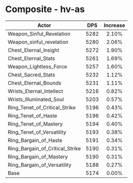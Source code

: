 # Composite - hv-as
| Actor | DPS | Increase |
|---|:---:|:---:|
|Weapon_Sinful_Revelation|5282|2.10%|
|Weapon_sinful_revelation|5280|2.06%|
|Chest_Eternal_Insight|5272|1.90%|
|Chest_Eternal_Stats|5261|1.69%|
|Weapon_Lightless_Force|5257|1.60%|
|Chest_Sacred_Stats|5232|1.12%|
|Chest_Eternal_Bounds|5231|1.11%|
|Wrists_Eternal_Intellect|5216|0.82%|
|Wrists_Illuminated_Soul|5203|0.57%|
|Ring_Tenet_of_Critical_Strike|5196|0.43%|
|Ring_Tenet_of_Haste|5196|0.42%|
|Ring_Tenet_of_Mastery|5194|0.40%|
|Ring_Tenet_of_Versatility|5193|0.38%|
|Ring_Bargain_of_Haste|5191|0.34%|
|Ring_Bargain_of_Critical_Strike|5190|0.31%|
|Ring_Bargain_of_Mastery|5190|0.31%|
|Ring_Bargain_of_Versatility|5188|0.27%|
|Base|5174|0.00%|
